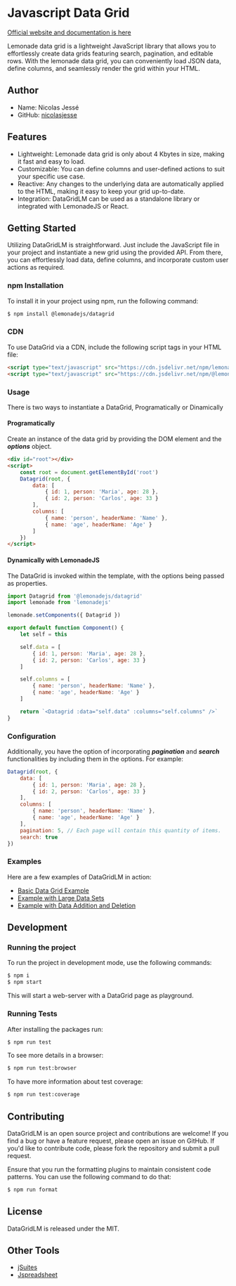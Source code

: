 # Javascript Data Grid
[Official website and documentation is here](https://lemonadejs.net/components/data-grid)

Lemonade data grid is a lightweight JavaScript library that allows you to effortlessly create data grids featuring search, pagination, and editable rows. With the lemonade data grid, you can conveniently load JSON data, define columns, and seamlessly render the grid within your HTML.

## Author

- Name: Nicolas Jessé
- GitHub: [nicolasjesse](https://github.com/nicolasjesse)

## Features

-   Lightweight: Lemonade data grid is only about 4 Kbytes in size, making it fast and easy to load.
-   Customizable: You can define columns and user-defined actions to suit your specific use case.
-   Reactive: Any changes to the underlying data are automatically applied to the HTML, making it easy to keep your grid up-to-date.
-   Integration: DataGridLM can be used as a standalone library or integrated with LemonadeJS or React.

## Getting Started

Utilizing DataGridLM is straightforward. Just include the JavaScript file in your project and instantiate a new grid using the provided API. From there, you can effortlessly load data, define columns, and incorporate custom user actions as required.

### npm Installation

To install it in your project using npm, run the following command:

```bash
$ npm install @lemonadejs/datagrid
```

### CDN

To use DataGrid via a CDN, include the following script tags in your HTML file:

```html
<script type="text/javascript" src="https://cdn.jsdelivr.net/npm/lemonadejs/dist/lemonade.min.js"></script>
<script type="text/javascript" src="https://cdn.jsdelivr.net/npm/@lemonadejs/datagrid/dist/index.min.js"></script>
```

### Usage

There is two ways to instantiate a DataGrid, Programatically or Dinamically

#### Programatically

Create an instance of the data grid by providing the DOM element and the **_options_** object.

```html
<div id="root"></div>
<script>
    const root = document.getElementById('root')
    Datagrid(root, {
        data: [
            { id: 1, person: 'Maria', age: 28 },
            { id: 2, person: 'Carlos', age: 33 }
        ],
        columns: [
            { name: 'person', headerName: 'Name' },
            { name: 'age', headerName: 'Age' }
        ]
    })
</script>
```

#### Dynamically with LemonadeJS

The DataGrid is invoked within the template, with the options being passed as properties.

```javascript
import Datagrid from '@lemonadejs/datagrid'
import lemonade from 'lemonadejs'

lemonade.setComponents({ Datagrid })

export default function Component() {
    let self = this

    self.data = [
        { id: 1, person: 'Maria', age: 28 },
        { id: 2, person: 'Carlos', age: 33 }
    ]

    self.columns = [
        { name: 'person', headerName: 'Name' },
        { name: 'age', headerName: 'Age' }
    ]

    return `<Datagrid :data="self.data" :columns="self.columns" />`
}
```

### Configuration

Additionally, you have the option of incorporating **_pagination_** and **_search_** functionalities by including them in the options. For example:

```javascript
Datagrid(root, {
    data: [
        { id: 1, person: 'Maria', age: 28 },
        { id: 2, person: 'Carlos', age: 33 }
    ],
    columns: [
        { name: 'person', headerName: 'Name' },
        { name: 'age', headerName: 'Age' }
    ],
    pagination: 5, // Each page will contain this quantity of items.
    search: true
})
```

### Examples

Here are a few examples of DataGridLM in action:

-   [Basic Data Grid Example](https://lemonadejs.net/components/data-grid#example-1)
-   [Example with Large Data Sets](https://lemonadejs.net/components/data-grid#example-2)
-   [Example with Data Addition and Deletion](https://lemonadejs.net/components/data-grid#example-3)

## Development

### Running the project

To run the project in development mode, use the following commands:

```bash
$ npm i
$ npm start
```

This will start a web-server with a DataGrid page as playground.

### Running Tests

After installing the packages run:

```bash
$ npm run test
```

To see more details in a browser:

```bash
$ npm run test:browser
```

To have more information about test coverage:

```bash
$ npm run test:coverage
```

## Contributing

DataGridLM is an open source project and contributions are welcome! If you find a bug or have a feature request, please open an issue on GitHub. If you'd like to contribute code, please fork the repository and submit a pull request.

Ensure that you run the formatting plugins to maintain consistent code patterns. You can use the following command to do that:

```bash
$ npm run format
```

## License

DataGridLM is released under the MIT.

## Other Tools

- [jSuites](https://jsuites.net/v4/)
- [Jspreadsheet](https://jspreadsheet.com)
